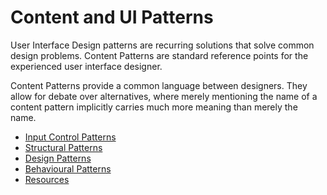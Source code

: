 # Content and UI Patterns

User Interface Design patterns are recurring solutions that solve common design problems. 
Content Patterns are standard reference points for the experienced user interface designer.

Content Patterns provide a common language between designers. 
They allow for debate over alternatives, where merely mentioning the name of a 
content pattern implicitly carries much more meaning than merely the name.

- [Input Control Patterns](input-control/input-control.md)
- [Structural Patterns](structural/structural.md)
- [Design Patterns](design/design.md)
- [Behavioural Patterns](behavioural/behavioural.md)
- [Resources](resources.md)
